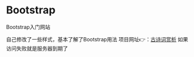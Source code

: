 # Bootstrap

Bootstrap入门网站

自己修改了一些样式，基本了解了Bootstrap用法
项目网址👉：[古诗词赏析](http://8.131.75.118/)
如果访问失败就是服务器到期了
